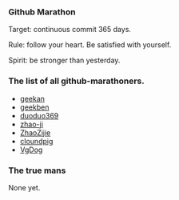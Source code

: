 ### Github Marathon

Target: continuous commit 365 days.

Rule: follow your heart. Be satisfied with yourself.

Spirit: be stronger than yesterday.

### The list of all github-marathoners.

* [geekan](https://github.com/geekan)
* [geekben](https://github.com/geekben)
* [duoduo369](https://github.com/duoduo369)
* [zhao-ji](http://github.com/zhao-ji)
* [ZhaoZijie](https://github.com/ZhaoZijie)
* [cloundpig](https://github.com/cloundpig)
* [VgDog](https://github.com/VgDog)

### The true mans

None yet.
